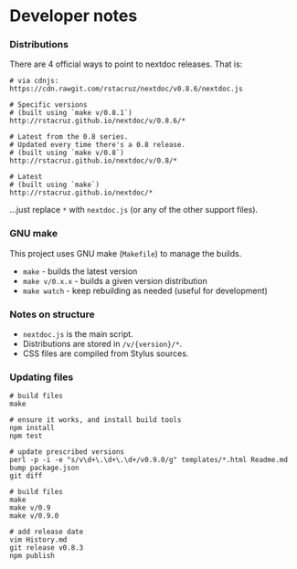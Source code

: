 Developer notes
===============

### Distributions

There are 4 official ways to point to nextdoc releases. That is:

    # via cdnjs:
    https://cdn.rawgit.com/rstacruz/nextdoc/v0.8.6/nextdoc.js

    # Specific versions
    # (built using `make v/0.8.1`)
    http://rstacruz.github.io/nextdoc/v/0.8.6/*

    # Latest from the 0.8 series.
    # Updated every time there's a 0.8 release.
    # (built using `make v/0.8`)
    http://rstacruz.github.io/nextdoc/v/0.8/*

    # Latest
    # (built using `make`)
    http://rstacruz.github.io/nextdoc/*

...just replace `*` with `nextdoc.js` (or any of the other support files).

### GNU make

This project uses GNU make (`Makefile`) to manage the builds.

 * `make` - builds the latest version
 * `make v/0.x.x` - builds a given version distribution
 * `make watch` - keep rebuilding as needed (useful for development)

### Notes on structure

 * `nextdoc.js` is the main script.
 * Distributions are stored in `/v/{version}/*`.
 * CSS files are compiled from Stylus sources.

### Updating files

    # build files
    make

    # ensure it works, and install build tools
    npm install
    npm test

    # update prescribed versions
    perl -p -i -e "s/v\d+\.\d+\.\d+/v0.9.0/g" templates/*.html Readme.md
    bump package.json
    git diff

    # build files
    make
    make v/0.9
    make v/0.9.0

    # add release date
    vim History.md
    git release v0.8.3
    npm publish
